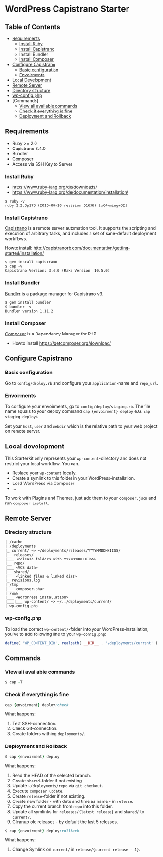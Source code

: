 # WordPress Capistrano Starter

## Table of Contents

* [Requirements](#requirements)
  * [Install Ruby](#install-ruby)
  * [Install Capistrano](#install-capistrano)
  * [Install Bundler](#install-bundler)
  * [Install Composer](#install-composer)
* [Configure Capistrano](#configure-capistrano)
  * [Basic configuration](#basic-configuration)
  * [Envoirments](#envoirments)
* [Local Development](#local-development)
* [Remote Server](#remote-server)
* [Directory structure](#directory-structure)
* [wp-config.php](#wp-configphp)
* [Commands]
  * [View all available commands](#view-all-available-commands)
  * [Check if everything is fine](#check-if-everything-is-fine)
  * [Deployment and Rollback](#deployment-and-rollback)
  

## Requirements

* Ruby >= 2.0
* Capistrano 3.4.0
* Bundler 
* Composer
* Access via SSH Key to Server


### Install Ruby
* https://www.ruby-lang.org/de/downloads/
* https://www.ruby-lang.org/de/documentation/installation/
 
```
$ ruby -v
ruby 2.2.3p173 (2015-08-18 revision 51636) [x64-mingw32]
```

### Install Capistrano
[Capistrano](http://capistranorb.com/documentation/overview/what-is-capistrano/) is a remote server automation tool. It supports the scripting and execution of arbitrary tasks, and includes a set of sane-default deployment workflows. 

Howto install: http://capistranorb.com/documentation/getting-started/installation/

```
$ gem install capistrano
$ cap -v
Capistrano Version: 3.4.0 (Rake Version: 10.5.0)
```

### Install Bundler
[Bundler](https://github.com/capistrano/bundler/) is a package manager for Capistrano v3.

```
$ gem install bundler
$ bundler -v
Bundler version 1.11.2
```

### Install Composer
[Composer](https://getcomposer.org/) is a Dependency Manager for PHP.

* Howto install https://getcomposer.org/download/


## Configure Capistrano

### Basic configuration
Go to `config/deploy.rb` and configure your `application`-name and `repo_url`.

### Envoirments
To configure your envoirments, go to `config/deploy/staging.rb`. The file name equals to your deploy command `cap {envoirment} deploy` e.G. `cap staging deploy`).
 
Set your `host`, `user` and `webdir` which is the relative path to your web project on remote server.

## Local development

This Starterkit only represents your `wp-content`-directory and does not restrict your local workflow. You can..
 
* Replace your `wp-content` locally. 
* Create a symlink to this folder in your WordPress-installation.
* Load WordPress via Composer
* ...

To work with Plugins and Themes, just add them to your `composer.json` and run `composer install`.

## Remote Server

### Directory structure

```
| /cache
| /deployments
|_ current/ ~> ~/deployments/releases/YYYYMMDDHHIISS/
|__ releases/
|___ <release folders with YYYYMMDDHHIISS>
|__ repo/
|___ <VCS data>
|__ shared/
|___ <linked_files & linked_dirs>
|_ revisions.log
| /tmp
|___ composer.phar
| /www
|___ <WordPress installation>
|___|___ wp-content/ ~> ~/../deployments/current/
| wp-config.php
```

### wp-config.php

To load the correct `wp-content/`-folder into your WordPress-installation, you've to add following line to your `wp-config.php`: 

```php
define( 'WP_CONTENT_DIR', realpath( __DIR__ . '/deployments/current' ) );
```

## Commands

### View all available commands

```ruby
$ cap -T
```

### Check if everything is fine

```ruby
cap {envoirment} deploy:check
```

What happens:

1. Test SSH-connection.
2. Check Git-connection.
3. Create folders withing `deployments/`.

### Deployment and Rollback

```ruby
$ cap {envoirment} deploy
```

What happens:

1. Read the HEAD of the selected branch.
2. Create `shared`-folder if not existing.
3. Update `~/deployments/repo` via `git checkout`.
4. Execute `composer update`. 
5. Create `release`-folder if not existing.
6. Create new folder - with date and time as name - in `release`.
7. Copy the current branch from `repo` into this folder.
8. Update all symlinks for `releases/{latest release}` and `shared/` to `current/`.
9. Cleanup old releases - by default the last 5 releases.

```ruby
$ cap {envoirment} deploy:rollback
```

What happens:

1. Change Symlink on `current/` in `release/{current release - 1}`.
